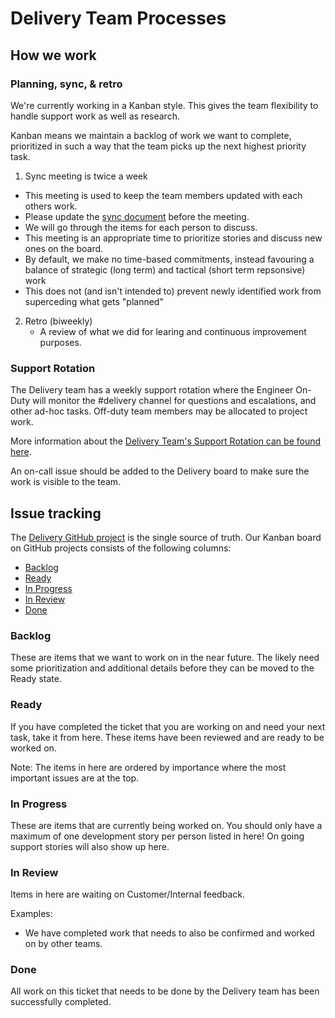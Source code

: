 # Delivery Team Processes

## How we work

### Planning, sync, & retro

We're currently working in a Kanban style. This gives the team flexibility to handle support work as well as research.

Kanban means we maintain a backlog of work we want to complete, prioritized in such a way that the team picks up the next highest priority task.

1. Sync meeting is twice a week

- This meeting is used to keep the team members updated with each others work.
- Please update the [sync document](https://docs.google.com/document/d/1_gKRjbZEiv8NJzF_azxEU2u8YoPttxaKNeMH0gEEYj0/edit#heading=h.1erjb6ms75la) before the meeting.
- We will go through the items for each person to discuss.
- This meeting is an appropriate time to prioritize stories and discuss new ones on the board.
- By default, we make no time-based commitments, instead favouring a balance of strategic (long term) and tactical (short term repsonsive) work
- This does not (and isn't intended to) prevent newly identified work from superceding what gets "planned"

2. Retro (biweekly)
   - A review of what we did for learing and continuous improvement purposes.

### Support Rotation

The Delivery team has a weekly support rotation where the Engineer On-Duty will monitor the #delivery channel for questions and escalations, and other ad-hoc tasks. Off-duty team members may be allocated to project work.

More information about the [Delivery Team's Support Rotation can be found here](./on-call.md).

An on-call issue should be added to the Delivery board to make sure the work is visible to the team.

## Issue tracking

The [Delivery GitHub project](https://github.com/orgs/sourcegraph/projects/290/views/1) is the single source of truth. Our Kanban board on GitHub projects consists of the following columns:

- [Backlog](#backlog)
- [Ready](#ready)
- [In Progress](#in-progress)
- [In Review](#in-review)
- [Done](#done)

### Backlog

These are items that we want to work on in the near future. The likely need some prioritization and additional details before they can be moved to the Ready state.

### Ready

If you have completed the ticket that you are working on and need your next task, take it from here. These items have been reviewed and are ready to be worked on.

Note: The items in here are ordered by importance where the most important issues are at the top.

### In Progress

These are items that are currently being worked on. You should only have a maximum of one development story per person listed in here! On going support stories will also show up here.

### In Review

Items in here are waiting on Customer/Internal feedback.

Examples:

- We have completed work that needs to also be confirmed and worked on by other teams.

### Done

All work on this ticket that needs to be done by the Delivery team has been successfully completed.

[#delivery-internal]: https://sourcegraph.slack.com/archives/C02VDNKBWDU

